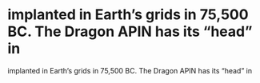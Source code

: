 # implanted in Earth’s grids in 75,500 BC. The Dragon APIN has its “head” in

implanted in Earth’s grids in 75,500 BC. The Dragon APIN has its “head” in